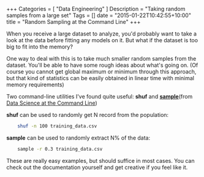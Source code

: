 +++
Categories = [ "Data Engineering" ]
Description = "Taking random samples from a large set"
Tags = []
date = "2015-01-22T10:42:55+10:00"
title = "Random Sampling at the Command Line"
+++

When you receive a large dataset to analyze, you'd probably want to take a look at the data before fitting any models on it. But what if the dataset is too big to fit into the memory?

One way to deal with this is to take much smaller random samples from the dataset. You'll be able to have some rough ideas about what's going on. (Of course you cannot get global maximum or minimum through this approach, but that kind of statistics can be easily obtained in linear time with minimal memory requirements)

Two command-line utilities I've found quite useful: **shuf** and **[sample](https://github.com/jeroenjanssens/data-science-at-the-command-line/blob/master/tools/sample)**(from [Data Science at the Command Line](http://datascienceatthecommandline.com/))

**shuf** can be used to randomly get N record from the population:

```bash
    shuf -n 100 training_data.csv
```
**sample** can be used to randomly extract N% of the data:

```bash
    sample -r 0.3 training_data.csv
```
These are really easy examples, but should suffice in most cases. You can check out the documentation yourself and get creative if you feel like it.
